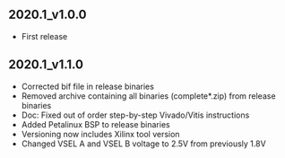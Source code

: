 ## 2020.1_v1.0.0
* First release
## 2020.1_v1.1.0
* Corrected bif file in release binaries
* Removed archive containing all binaries (complete*.zip) from release binaries
* Doc: Fixed out of order step-by-step Vivado/Vitis instructions
* Added Petalinux BSP to release binaries
* Versioning now includes Xilinx tool version
* Changed VSEL A and VSEL B voltage to 2.5V from previously 1.8V
